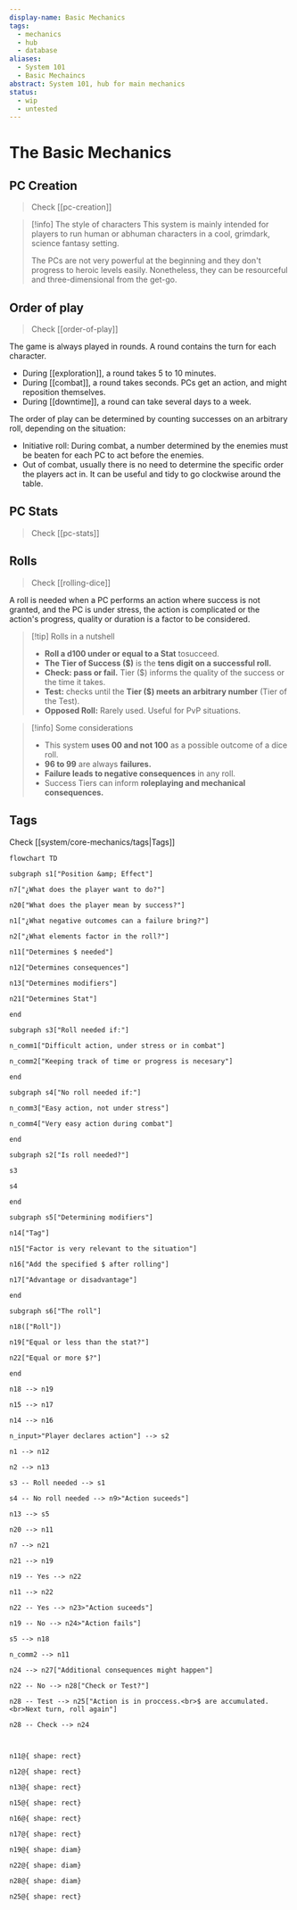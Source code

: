 ```yaml
---
display-name: Basic Mechanics
tags:
  - mechanics
  - hub
  - database
aliases:
  - System 101
  - Basic Mechaincs
abstract: System 101, hub for main mechanics
status:
  - wip
  - untested
---
```

# The Basic Mechanics
## PC Creation
> Check [[pc-creation]]

> [!info] The style of characters
> This system is mainly intended for players to run human or abhuman characters in a cool, grimdark, science fantasy setting.
> 
> The PCs are not very powerful at the beginning and they don't progress to heroic levels easily. Nonetheless, they can be resourceful and three-dimensional from the get-go.
## Order of play
> Check [[order-of-play]]

The game is always played in rounds. A round contains the turn for each character.
- During [[exploration]], a round takes 5 to 10 minutes.
- During [[combat]], a round takes seconds. PCs get an action, and might reposition themselves.
- During [[downtime]], a round can take several days to a week.

The order of play can be determined by counting successes on an arbitrary roll, depending on the situation:
- Initiative roll: During combat, a number determined by the enemies must be beaten for each PC to act before the enemies.
- Out of combat, usually there is no need to determine the specific order the players act in. It can be useful and tidy to go clockwise around the table.
## PC Stats
> Check [[pc-stats]]


## Rolls
> Check [[rolling-dice]]

A roll is needed when a PC performs an action where success is not granted, and the PC is under stress, the action is complicated or the action's progress, quality or duration is a factor to be considered.

> [!tip] Rolls in a nutshell
> - **Roll a d100 under or equal to a Stat** tosucceed.
> - **The Tier of Success ($)** is the **tens digit on a successful roll.**
> - **Check: pass or fail.** Tier ($) informs the quality of the success or the time it takes.
> - **Test:** checks until the **Tier ($) meets an arbitrary number** (Tier of the Test).
> - **Opposed Roll:** Rarely used. Useful for PvP situations.

> [!info] Some considerations
> - This system **uses 00 and not 100** as a possible outcome of a dice roll.
> - **96 to 99** are always **failures.**
> - **Failure leads to negative consequences** in any roll.
> - Success Tiers can inform **roleplaying and mechanical consequences.**
## Tags
Check [[system/core-mechanics/tags|Tags]]

```mermaid
flowchart TD

subgraph s1["Position &amp; Effect"]

n7["¿What does the player want to do?"]

n20["What does the player mean by success?"]

n1["¿What negative outcomes can a failure bring?"]

n2["¿What elements factor in the roll?"]

n11["Determines $ needed"]

n12["Determines consequences"]

n13["Determines modifiers"]

n21["Determines Stat"]

end

subgraph s3["Roll needed if:"]

n_comm1["Difficult action, under stress or in combat"]

n_comm2["Keeping track of time or progress is necesary"]

end

subgraph s4["No roll needed if:"]

n_comm3["Easy action, not under stress"]

n_comm4["Very easy action during combat"]

end

subgraph s2["Is roll needed?"]

s3

s4

end

subgraph s5["Determining modifiers"]

n14["Tag"]

n15["Factor is very relevant to the situation"]

n16["Add the specified $ after rolling"]

n17["Advantage or disadvantage"]

end

subgraph s6["The roll"]

n18(["Roll"])

n19["Equal or less than the stat?"]

n22["Equal or more $?"]

end

n18 --> n19

n15 --> n17

n14 --> n16

n_input>"Player declares action"] --> s2

n1 --> n12

n2 --> n13

s3 -- Roll needed --> s1

s4 -- No roll needed --> n9>"Action suceeds"]

n13 --> s5

n20 --> n11

n7 --> n21

n21 --> n19

n19 -- Yes --> n22

n11 --> n22

n22 -- Yes --> n23>"Action suceeds"]

n19 -- No --> n24>"Action fails"]

s5 --> n18

n_comm2 --> n11

n24 --> n27["Additional consequences might happen"]

n22 -- No --> n28["Check or Test?"]

n28 -- Test --> n25["Action is in proccess.<br>$ are accumulated.<br>Next turn, roll again"]

n28 -- Check --> n24

  

n11@{ shape: rect}

n12@{ shape: rect}

n13@{ shape: rect}

n15@{ shape: rect}

n16@{ shape: rect}

n17@{ shape: rect}

n19@{ shape: diam}

n22@{ shape: diam}

n28@{ shape: diam}

n25@{ shape: rect}
```